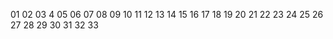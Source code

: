 01
02
03
4
05
06 
07 
08 
09 
10 
11 
12 
13 
14
15 
16 
17 
18 
19
20 
21 
22
23
24
25
26 
27 
28
29
30
31
32
33
